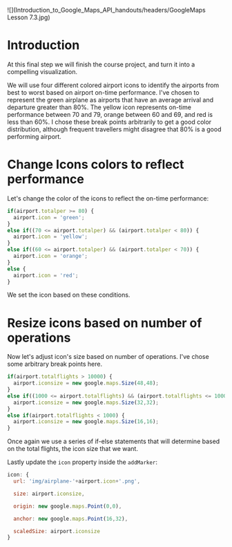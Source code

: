 ![](Introduction_to_Google_Maps_API_handouts/headers/GoogleMaps Lesson 7.3.jpg)
# Introduction

At this final step we will finish the course project, and turn it into a compelling visualization.

We will use four different colored airport icons to identify the airports from best to worst based on airport on-time performance. I've chosen to represent the green airplane as airports that have an average arrival and departure greater than 80%. The yellow icon represents on-time performance between 70 and 79, orange between 60 and 69, and red is less than 60%. I chose these break points arbitrarily to get a good color distribution, although frequent travellers might disagree that 80% is a good performing airport.

# Change Icons colors to reflect performance

Let's change the color of the icons to reflect the on-time performance:

```js
if(airport.totalper >= 80) {
  airport.icon = 'green';
}
else if((70 <= airport.totalper) && (airport.totalper < 80)) {
  airport.icon = 'yellow';
}
else if((60 <= airport.totalper) && (airport.totalper < 70)) {
  airport.icon = 'orange';
}
else {
  airport.icon = 'red';
}
```

We set the icon based on these conditions.

# Resize icons based on number of operations

Now let's adjust icon's size based on number of operations. I've chose some arbitrary break points here.

```js
if(airport.totalflights > 10000) {
  airport.iconsize = new google.maps.Size(48,48);
}
else if((1000 <= airport.totalflights) && (airport.totalflights <= 10000)) {
  airport.iconsize = new google.maps.Size(32,32);
}
else if(airport.totalflights < 1000) {
  airport.iconsize = new google.maps.Size(16,16);
}
```

Once again we use a series of if-else statements that will determine based on the total flights, the icon size that we want.

Lastly update the `icon` property inside the `addMarker`:

```js
icon: {
  url: 'img/airplane-'+airport.icon+'.png',

  size: airport.iconsize,

  origin: new google.maps.Point(0,0),

  anchor: new google.maps.Point(16,32),

  scaledSize: airport.iconsize
}
```